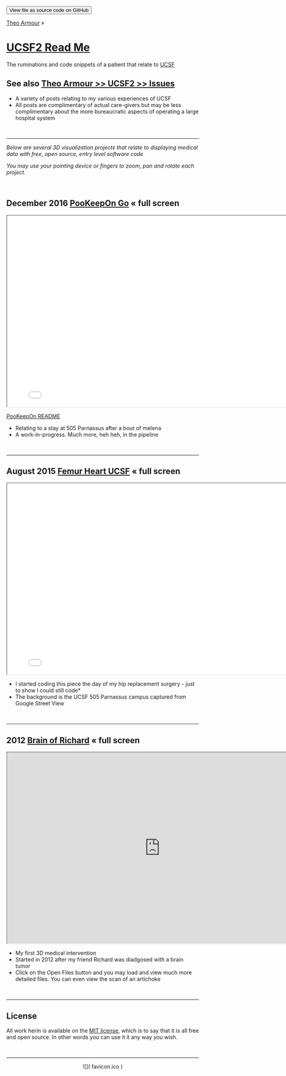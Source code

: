 
<span style="display: none"> [View as web page]( http://theo-armour.github.io/ucsf2/ 'View file as a web page' ) </span>
<input type=button value="View file as source code on GitHub" onclick="window.location.href='https://github.com/theo-armour/ucsf2'" />

[Theo Armour]( https://theo-armour.github.io ) &raquo;

[UCSF2 Read Me]( https://theo-armour.github.io/ucsf2/index.html#README.md )
===


The ruminations and code snippets of a patient that relate to [UCSF]( https://ucsf.edu )


## See also [Theo Armour >> UCSF2 >> Issues]( https://github.com/theo-armour/ucsf2/issues )
* A variety of posts relating to my various experiences of UCSF
* All posts are complimentary of actual care-givers but may be less complimentary about the more bureaucratic aspects of operating a large hospital system

<br>


***

_Below are several 3D visualization projects that relate to displaying medical data with free, open source, entry level software code_

_You may use your pointing device or fingers to zoom, pan and rotate each project._

<br>

## December 2016 [PooKeepOn Go]( https://theo-armour.github.io/ucsf2/pookeepon-go/latest/index.html ) &laquo; full screen

<iframe src=./pookeepon-go/latest/index.html width=800 height=500 ></iframe>

[PooKeepOn README]( https://theo-armour.github.io/ucsf2/pookeepon-go/index.html )

* Relating to a stay at 505 Parnassus after a bout of melena
* A work-in-progress. Much more, heh heh, in the pipeline

<br>

***

## August 2015 [Femur Heart UCSF]( ./femur-heart-ucsf/index.html ) &laquo; full screen

<iframe src="./femur-heart-ucsf/index.html" width="800" height="500" ></iframe>

* I started coding this piece the day of my hip replacement surgery - just to show I could still code*
* The background is the UCSF 505 Parnassus campus captured from Google Street View



<br>

***

## 2012 [Brain of Richard]( http://jaanga.github.io/brainofrichard/ ) &laquo; full screen

<iframe src="https://jaanga.github.io/brainofrichard/" width=800 height=500 ></iframe>

* My first 3D medical intervention
* Started in 2012 after my friend Richard was diadgosed with a brain tumor
* Click on the Open Files button and you may load and view much more detailed files. You can even view the scan of an artichoke

<br>

***

## License

All work herin is available on the [MIT license]( https://github.com/theo-armour/ucsf2/blob/master/LICENSE ), which is to say that it is all free and open source.
In other words you can use it it any way you wish.

<br>

***

<center> ![]( favicon.ico ) </center>
